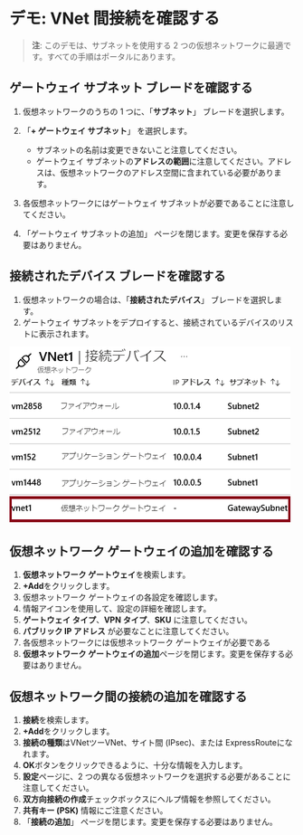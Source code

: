 # デモ: VNet 間接続を確認する

> **注**: このデモは、サブネットを使用する 2 つの仮想ネットワークに最適です。すべての手順はポータルにあります。 

## ゲートウェイ サブネット ブレードを確認する

1. 仮想ネットワークのうちの 1 つに、「**サブネット**」 ブレードを選択します。
1. 「**+ ゲートウェイ サブネット**」 を選択します。

    - サブネットの名前は変更できないこと注意してください。  
    - ゲートウェイ サブネットの**アドレスの範囲**に注意してください。アドレスは、仮想ネットワークのアドレス空間に含まれている必要があります。 

1. 各仮想ネットワークにはゲートウェイ サブネットが必要であることに注意してください。 
1. 「ゲートウェイ サブネットの追加」 ページを閉じます。変更を保存する必要はありません。

## 接続されたデバイス ブレードを確認する

1. 仮想ネットワークの場合は、「**接続されたデバイス**」 ブレードを選択します。
2. ゲートウェイ サブネットをデプロイすると、接続されているデバイスのリストに表示されます。

![ゲートウェイ サブネットを示す接続デバイスのスクリーンショット。](Images/connecteddevices.png)

## 仮想ネットワーク ゲートウェイの追加を確認する

1. **仮想ネットワーク ゲートウェイ**を検索します。
2. **+Add**をクリックします。
3. 仮想ネットワーク ゲートウェイの各設定を確認します。
4. 情報アイコンを使用して、設定の詳細を確認します。
5. **ゲートウェイ タイプ**、**VPN タイプ**、**SKU** に注意してください。 
6. **パブリック IP アドレス** が必要なことに注意してください。
7. 各仮想ネットワークには仮想ネットワーク ゲートウェイが必要である 
8. **仮想ネットワーク ゲートウェイの追加**ページを閉じます。変更を保存する必要はありません。 

## 仮想ネットワーク間の接続の追加を確認する

1. **接続**を検索します。
2. **+Add**をクリックします。
3. **接続の種類**はVNetツーVNet、サイト間 (IPsec)、または ExpressRouteになれます。
4. **OK**ボタンをクリックできるように、十分な情報を入力します。
5. **設定**ページに、2 つの異なる仮想ネットワークを選択する必要があることに注意してください。
6. **双方向接続の作成**チェックボックスにヘルプ情報を参照してください。
7. **共有キー (PSK)** 情報にご注意ください。
8. 「**接続の追加**」 ページを閉じます。変更を保存する必要はありません。 
